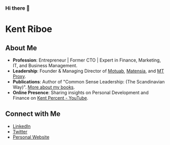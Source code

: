 ### Hi there 👋

# Kent Riboe

## About Me
- **Profession**: Entrepreneur | Former CTO | Expert in Finance, Marketing, IT, and Business Management.
- **Leadership**: Founder & Managing Director of [Motuab](https://motuab.com), [Matensia](https://matensia.com), and [MT Proxy](https://mtproxy.io).
- **Publications**: Author of "Common Sense Leadership: (The Scandinavian Way)". [More about my books](https://www.thriftbooks.com/a/kent-riboe/4867805/).
- **Online Presence**: Sharing insights on Personal Development and Finance on [Kent Percent - YouTube](https://www.youtube.com/@kentpercent).

## Connect with Me
- [LinkedIn](https://linkedin.com/in/kentriboe) 
- [Twitter](https://twitter.com/riboe_kent)
- [Personal Website](https://kentpercent.com/)
